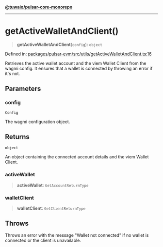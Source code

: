 [**@tuwaio/pulsar-core-monorepo**](../../../README.md)

***

# getActiveWalletAndClient()

> **getActiveWalletAndClient**(`config`): `object`

Defined in: [packages/pulsar-evm/src/utils/getActiveWalletAndClient.ts:16](https://github.com/TuwaIO/pulsar-core/blob/5e4fd0f371deb2427a774b38516e777830e67329/packages/pulsar-evm/src/utils/getActiveWalletAndClient.ts#L16)

Retrieves the active wallet account and the viem Wallet Client from the wagmi config.
It ensures that a wallet is connected by throwing an error if it's not.

## Parameters

### config

`Config`

The wagmi configuration object.

## Returns

`object`

An object containing the connected account details and the viem Wallet Client.

### activeWallet

> **activeWallet**: `GetAccountReturnType`

### walletClient

> **walletClient**: `GetClientReturnType`

## Throws

Throws an error with the message "Wallet not connected" if no wallet is connected or the client is unavailable.
